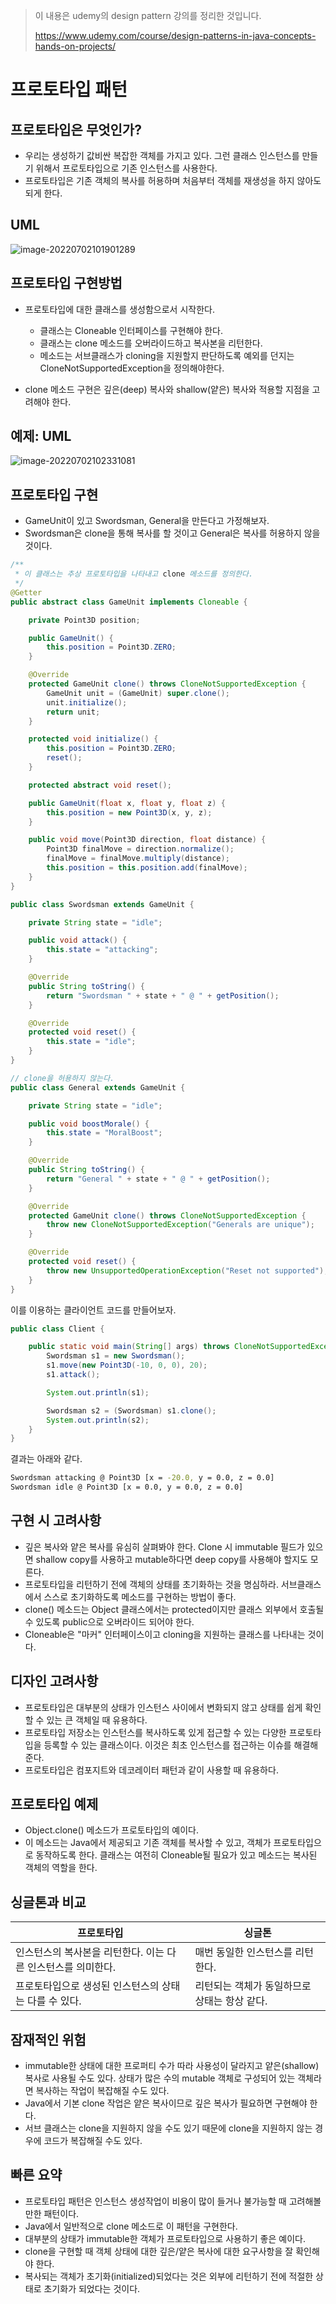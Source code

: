 > 이 내용은 udemy의 design pattern 강의를 정리한 것입니다.
>
> https://www.udemy.com/course/design-patterns-in-java-concepts-hands-on-projects/



# 프로토타입 패턴

## 프로토타입은 무엇인가?

* 우리는 생성하기 값비싼 복잡한 객체를 가지고 있다. 그런 클래스 인스턴스를 만들기 위해서 프로토타입으로 기존 인스턴스를 사용한다.
* 프로토타입은 기존 객체의 복사를 허용하며 처음부터 객체를 재생성을 하지 않아도 되게 한다.



## UML

![image-20220702101901289](images/image-20220702101901289.png)



## 프로토타입 구현방법

* 프로토타입에 대한 클래스를 생성함으로서 시작한다.
    * 클래스는 Cloneable 인터페이스를 구현해야 한다.
    * 클래스는 clone 메소드를 오버라이드하고 복사본을 리턴한다.
    * 메소드는 서브클래스가 cloning을 지원할지 판단하도록 예외를 던지는 CloneNotSupportedException을 정의해야한다.

* clone 메소드 구현은 깊은(deep) 복사와 shallow(얕은) 복사와 적용할 지점을 고려해야 한다.



## 예제: UML

![image-20220702102331081](images/image-20220702102331081.png)



## 프로토타입 구현

* GameUnit이 있고 Swordsman, General을 만든다고 가정해보자.
* Swordsman은 clone을 통해 복사를 할 것이고 General은 복사를 허용하지 않을 것이다.

```java
/**
 * 이 클래스는 추상 프로토타입을 나타내고 clone 메소드를 정의한다.
 */
@Getter
public abstract class GameUnit implements Cloneable {

    private Point3D position;

    public GameUnit() {
        this.position = Point3D.ZERO;
    }

    @Override
    protected GameUnit clone() throws CloneNotSupportedException {
        GameUnit unit = (GameUnit) super.clone();
        unit.initialize();
        return unit;
    }

    protected void initialize() {
        this.position = Point3D.ZERO;
        reset();
    }

    protected abstract void reset();

    public GameUnit(float x, float y, float z) {
        this.position = new Point3D(x, y, z);
    }

    public void move(Point3D direction, float distance) {
        Point3D finalMove = direction.normalize();
        finalMove = finalMove.multiply(distance);
        this.position = this.position.add(finalMove);
    }
}
```

```java
public class Swordsman extends GameUnit {

    private String state = "idle";

    public void attack() {
        this.state = "attacking";
    }

    @Override
    public String toString() {
        return "Swordsman " + state + " @ " + getPosition();
    }

    @Override
    protected void reset() {
        this.state = "idle";
    }
}
```

```java
// clone을 허용하지 않는다.
public class General extends GameUnit {

    private String state = "idle";

    public void boostMorale() {
        this.state = "MoralBoost";
    }

    @Override
    public String toString() {
        return "General " + state + " @ " + getPosition();
    }

    @Override
    protected GameUnit clone() throws CloneNotSupportedException {
        throw new CloneNotSupportedException("Generals are unique");
    }

    @Override
    protected void reset() {
        throw new UnsupportedOperationException("Reset not supported");
    }
}
```

이를 이용하는 클라이언트 코드를 만들어보자.

```java
public class Client {

    public static void main(String[] args) throws CloneNotSupportedException {
        Swordsman s1 = new Swordsman();
        s1.move(new Point3D(-10, 0, 0), 20);
        s1.attack();

        System.out.println(s1);

        Swordsman s2 = (Swordsman) s1.clone();
        System.out.println(s2);
    }
}
```

결과는 아래와 같다.

````sh
Swordsman attacking @ Point3D [x = -20.0, y = 0.0, z = 0.0]
Swordsman idle @ Point3D [x = 0.0, y = 0.0, z = 0.0]
````



## 구현 시 고려사항

* 깊은 복사와 얕은 복사를 유심히 살펴봐야 한다. Clone 시 immutable 필드가 있으면 shallow copy를 사용하고 mutable하다면 deep copy를 사용해야 할지도 모른다.
* 프로토타입을 리턴하기 전에 객체의 상태를 초기화하는 것을 명심하라. 서브클래스에서 스스로 초기화하도록 메소드를 구현하는 방법이 좋다.
* clone() 메소드는 Object 클래스에서는 protected이지만 클래스 외부에서 호출될수 있도록 public으로 오버라이드 되어야 한다.
* Cloneable은 "마커" 인터페이스이고 cloning을 지원하는 클래스를 나타내는 것이다.



## 디자인 고려사항

* 프로토타입은 대부분의 상태가 인스턴스 사이에서 변화되지 않고 상태를 쉽게 확인할 수 있는 큰 객체일 때 유용하다.
* 프로토타입 저장소는 인스턴스를 복사하도록 있게 접근할 수 있는 다양한 프로토타입을 등록할 수 있는 클래스이다. 이것은 최초 인스턴스를 접근하는 이슈를 해결해준다.
* 프로토타입은 컴포지트와 데코레이터 패턴과 같이 사용할 때 유용하다.



## 프로토타입 예제

* Object.clone() 메소드가 프로토타입의 예이다.
* 이 메소드는 Java에서 제공되고 기존 객체를 복사할 수 있고, 객체가 프로토타입으로 동작하도록 한다. 클래스는 여전히 Cloneable될 필요가 있고 메소드는 복사된 객체의 역할을 한다.



## 싱글톤과 비교

| 프로토타입                                                   | 싱글톤                                       |
| ------------------------------------------------------------ | -------------------------------------------- |
| 인스턴스의 복사본을 리턴한다. 이는 다른 인스턴스를 의미한다. | 매번 동일한 인스턴스를 리턴한다.             |
| 프로토타입으로 생성된 인스턴스의 상태는 다를 수 있다.        | 리턴되는 객체가 동일하므로 상태는 항상 같다. |



## 잠재적인 위험

* immutable한 상태에 대한 프로퍼티 수가 따라 사용성이 달라지고 얕은(shallow) 복사로 사용될 수도 있다. 상태가 많은 수의 mutable 객체로 구성되어 있는 객체라면 복사하는 작업이 복잡해질 수도 있다.
* Java에서 기본 clone 작업은 얕은 복사이므로 깊은 복사가 필요하면 구현해야 한다.
* 서브 클래스는 clone을 지원하지 않을 수도 있기 때문에 clone을 지원하지 않는 경우에 코드가 복잡해질 수도 있다.



## 빠른 요약

* 프로토타입 패턴은 인스턴스 생성작업이 비용이 많이 들거나 불가능할 때 고려해볼만한 패턴이다.
* Java에서 일반적으로 clone 메소드로 이 패턴을 구현한다.
* 대부분의 상태가 immutable한 객체가 프로토타입으로 사용하기 좋은 예이다.
* clone을 구현할 때 객체 상태에 대한 깊은/얕은 복사에 대한 요구사항을 잘 확인해야 한다.
* 복사되는 객체가 초기화(initialized)되었다는 것은 외부에 리턴하기 전에 적절한 상태로 초기화가 되었다는 것이다.
